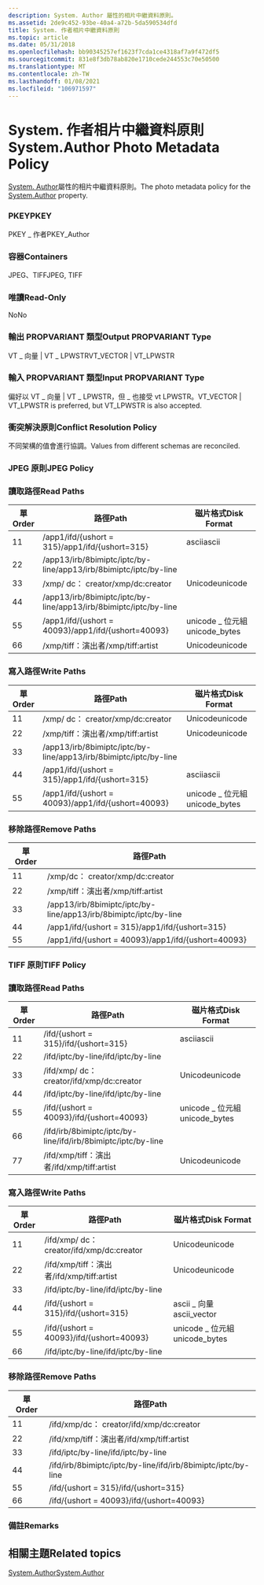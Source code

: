 ```yaml
---
description: System. Author 屬性的相片中繼資料原則。
ms.assetid: 2de9c452-93be-40a4-a72b-5da590534dfd
title: System. 作者相片中繼資料原則
ms.topic: article
ms.date: 05/31/2018
ms.openlocfilehash: bb90345257ef1623f7cda1ce4318af7a9f472df5
ms.sourcegitcommit: 831e8f3db78ab820e1710cede244553c70e50500
ms.translationtype: MT
ms.contentlocale: zh-TW
ms.lasthandoff: 01/08/2021
ms.locfileid: "106971597"
---
```

# <a name="systemauthor-photo-metadata-policy"></a><span data-ttu-id="04c87-103">System. 作者相片中繼資料原則</span><span class="sxs-lookup"><span data-stu-id="04c87-103">System.Author Photo Metadata Policy</span></span>

<span data-ttu-id="04c87-104">[System. Author](../properties/props-system-author.md)屬性的相片中繼資料原則。</span><span class="sxs-lookup"><span data-stu-id="04c87-104">The photo metadata policy for the [System.Author](../properties/props-system-author.md) property.</span></span>

### <a name="pkey"></a><span data-ttu-id="04c87-105">PKEY</span><span class="sxs-lookup"><span data-stu-id="04c87-105">PKEY</span></span>

<span data-ttu-id="04c87-106">PKEY \_ 作者</span><span class="sxs-lookup"><span data-stu-id="04c87-106">PKEY\_Author</span></span>

### <a name="containers"></a><span data-ttu-id="04c87-107">容器</span><span class="sxs-lookup"><span data-stu-id="04c87-107">Containers</span></span>

<span data-ttu-id="04c87-108">JPEG、TIFF</span><span class="sxs-lookup"><span data-stu-id="04c87-108">JPEG, TIFF</span></span>

### <a name="read-only"></a><span data-ttu-id="04c87-109">唯讀</span><span class="sxs-lookup"><span data-stu-id="04c87-109">Read-Only</span></span>

<span data-ttu-id="04c87-110">No</span><span class="sxs-lookup"><span data-stu-id="04c87-110">No</span></span>

### <a name="output-propvariant-type"></a><span data-ttu-id="04c87-111">輸出 PROPVARIANT 類型</span><span class="sxs-lookup"><span data-stu-id="04c87-111">Output PROPVARIANT Type</span></span>

<span data-ttu-id="04c87-112">VT \_ 向量 \| VT \_ LPWSTR</span><span class="sxs-lookup"><span data-stu-id="04c87-112">VT\_VECTOR \| VT\_LPWSTR</span></span>

### <a name="input-propvariant-type"></a><span data-ttu-id="04c87-113">輸入 PROPVARIANT 類型</span><span class="sxs-lookup"><span data-stu-id="04c87-113">Input PROPVARIANT Type</span></span>

<span data-ttu-id="04c87-114">偏好以 VT \_ 向量 \| VT \_ LPWSTR，但 \_ 也接受 vt LPWSTR。</span><span class="sxs-lookup"><span data-stu-id="04c87-114">VT\_VECTOR \| VT\_LPWSTR is preferred, but VT\_LPWSTR is also accepted.</span></span>

### <a name="conflict-resolution-policy"></a><span data-ttu-id="04c87-115">衝突解決原則</span><span class="sxs-lookup"><span data-stu-id="04c87-115">Conflict Resolution Policy</span></span>

<span data-ttu-id="04c87-116">不同架構的值會進行協調。</span><span class="sxs-lookup"><span data-stu-id="04c87-116">Values from different schemas are reconciled.</span></span>

### <a name="jpeg-policy"></a><span data-ttu-id="04c87-117">JPEG 原則</span><span class="sxs-lookup"><span data-stu-id="04c87-117">JPEG Policy</span></span>

### <a name="read-paths"></a><span data-ttu-id="04c87-118">讀取路徑</span><span class="sxs-lookup"><span data-stu-id="04c87-118">Read Paths</span></span>



| <span data-ttu-id="04c87-119">單</span><span class="sxs-lookup"><span data-stu-id="04c87-119">Order</span></span> | <span data-ttu-id="04c87-120">路徑</span><span class="sxs-lookup"><span data-stu-id="04c87-120">Path</span></span>                             | <span data-ttu-id="04c87-121">磁片格式</span><span class="sxs-lookup"><span data-stu-id="04c87-121">Disk Format</span></span>    |
|-------|----------------------------------|----------------|
| <span data-ttu-id="04c87-122">1</span><span class="sxs-lookup"><span data-stu-id="04c87-122">1</span></span>     | <span data-ttu-id="04c87-123">/app1/ifd/{ushort = 315}</span><span class="sxs-lookup"><span data-stu-id="04c87-123">/app1/ifd/{ushort=315}</span></span>           | <span data-ttu-id="04c87-124">ascii</span><span class="sxs-lookup"><span data-stu-id="04c87-124">ascii</span></span>          |
| <span data-ttu-id="04c87-125">2</span><span class="sxs-lookup"><span data-stu-id="04c87-125">2</span></span>     | <span data-ttu-id="04c87-126">/app13/irb/8bimiptc/iptc/by-line</span><span class="sxs-lookup"><span data-stu-id="04c87-126">/app13/irb/8bimiptc/iptc/by-line</span></span> |                |
| <span data-ttu-id="04c87-127">3</span><span class="sxs-lookup"><span data-stu-id="04c87-127">3</span></span>     | <span data-ttu-id="04c87-128">/xmp/ <xmpseq> dc： creator</span><span class="sxs-lookup"><span data-stu-id="04c87-128">/xmp/<xmpseq>dc:creator</span></span>    | <span data-ttu-id="04c87-129">Unicode</span><span class="sxs-lookup"><span data-stu-id="04c87-129">unicode</span></span>        |
| <span data-ttu-id="04c87-130">4</span><span class="sxs-lookup"><span data-stu-id="04c87-130">4</span></span>     | <span data-ttu-id="04c87-131">/app13/irb/8bimiptc/iptc/by-line</span><span class="sxs-lookup"><span data-stu-id="04c87-131">/app13/irb/8bimiptc/iptc/by-line</span></span> |                |
| <span data-ttu-id="04c87-132">5</span><span class="sxs-lookup"><span data-stu-id="04c87-132">5</span></span>     | <span data-ttu-id="04c87-133">/app1/ifd/{ushort = 40093}</span><span class="sxs-lookup"><span data-stu-id="04c87-133">/app1/ifd/{ushort=40093}</span></span>         | <span data-ttu-id="04c87-134">unicode \_ 位元組</span><span class="sxs-lookup"><span data-stu-id="04c87-134">unicode\_bytes</span></span> |
| <span data-ttu-id="04c87-135">6</span><span class="sxs-lookup"><span data-stu-id="04c87-135">6</span></span>     | <span data-ttu-id="04c87-136">/xmp/tiff：演出者</span><span class="sxs-lookup"><span data-stu-id="04c87-136">/xmp/tiff:artist</span></span>                 | <span data-ttu-id="04c87-137">Unicode</span><span class="sxs-lookup"><span data-stu-id="04c87-137">unicode</span></span>        |



 

### <a name="write-paths"></a><span data-ttu-id="04c87-138">寫入路徑</span><span class="sxs-lookup"><span data-stu-id="04c87-138">Write Paths</span></span>



| <span data-ttu-id="04c87-139">單</span><span class="sxs-lookup"><span data-stu-id="04c87-139">Order</span></span> | <span data-ttu-id="04c87-140">路徑</span><span class="sxs-lookup"><span data-stu-id="04c87-140">Path</span></span>                             | <span data-ttu-id="04c87-141">磁片格式</span><span class="sxs-lookup"><span data-stu-id="04c87-141">Disk Format</span></span>    |
|-------|----------------------------------|----------------|
| <span data-ttu-id="04c87-142">1</span><span class="sxs-lookup"><span data-stu-id="04c87-142">1</span></span>     | <span data-ttu-id="04c87-143">/xmp/ <xmpseq> dc： creator</span><span class="sxs-lookup"><span data-stu-id="04c87-143">/xmp/<xmpseq>dc:creator</span></span>    | <span data-ttu-id="04c87-144">Unicode</span><span class="sxs-lookup"><span data-stu-id="04c87-144">unicode</span></span>        |
| <span data-ttu-id="04c87-145">2</span><span class="sxs-lookup"><span data-stu-id="04c87-145">2</span></span>     | <span data-ttu-id="04c87-146">/xmp/tiff：演出者</span><span class="sxs-lookup"><span data-stu-id="04c87-146">/xmp/tiff:artist</span></span>                 | <span data-ttu-id="04c87-147">Unicode</span><span class="sxs-lookup"><span data-stu-id="04c87-147">unicode</span></span>        |
| <span data-ttu-id="04c87-148">3</span><span class="sxs-lookup"><span data-stu-id="04c87-148">3</span></span>     | <span data-ttu-id="04c87-149">/app13/irb/8bimiptc/iptc/by-line</span><span class="sxs-lookup"><span data-stu-id="04c87-149">/app13/irb/8bimiptc/iptc/by-line</span></span> |                |
| <span data-ttu-id="04c87-150">4</span><span class="sxs-lookup"><span data-stu-id="04c87-150">4</span></span>     | <span data-ttu-id="04c87-151">/app1/ifd/{ushort = 315}</span><span class="sxs-lookup"><span data-stu-id="04c87-151">/app1/ifd/{ushort=315}</span></span>           | <span data-ttu-id="04c87-152">ascii</span><span class="sxs-lookup"><span data-stu-id="04c87-152">ascii</span></span>          |
| <span data-ttu-id="04c87-153">5</span><span class="sxs-lookup"><span data-stu-id="04c87-153">5</span></span>     | <span data-ttu-id="04c87-154">/app1/ifd/{ushort = 40093}</span><span class="sxs-lookup"><span data-stu-id="04c87-154">/app1/ifd/{ushort=40093}</span></span>         | <span data-ttu-id="04c87-155">unicode \_ 位元組</span><span class="sxs-lookup"><span data-stu-id="04c87-155">unicode\_bytes</span></span> |



 

### <a name="remove-paths"></a><span data-ttu-id="04c87-156">移除路徑</span><span class="sxs-lookup"><span data-stu-id="04c87-156">Remove Paths</span></span>



| <span data-ttu-id="04c87-157">單</span><span class="sxs-lookup"><span data-stu-id="04c87-157">Order</span></span> | <span data-ttu-id="04c87-158">路徑</span><span class="sxs-lookup"><span data-stu-id="04c87-158">Path</span></span>                             |
|-------|----------------------------------|
| <span data-ttu-id="04c87-159">1</span><span class="sxs-lookup"><span data-stu-id="04c87-159">1</span></span>     | <span data-ttu-id="04c87-160">/xmp/dc： creator</span><span class="sxs-lookup"><span data-stu-id="04c87-160">/xmp/dc:creator</span></span>                  |
| <span data-ttu-id="04c87-161">2</span><span class="sxs-lookup"><span data-stu-id="04c87-161">2</span></span>     | <span data-ttu-id="04c87-162">/xmp/tiff：演出者</span><span class="sxs-lookup"><span data-stu-id="04c87-162">/xmp/tiff:artist</span></span>                 |
| <span data-ttu-id="04c87-163">3</span><span class="sxs-lookup"><span data-stu-id="04c87-163">3</span></span>     | <span data-ttu-id="04c87-164">/app13/irb/8bimiptc/iptc/by-line</span><span class="sxs-lookup"><span data-stu-id="04c87-164">/app13/irb/8bimiptc/iptc/by-line</span></span> |
| <span data-ttu-id="04c87-165">4</span><span class="sxs-lookup"><span data-stu-id="04c87-165">4</span></span>     | <span data-ttu-id="04c87-166">/app1/ifd/{ushort = 315}</span><span class="sxs-lookup"><span data-stu-id="04c87-166">/app1/ifd/{ushort=315}</span></span>           |
| <span data-ttu-id="04c87-167">5</span><span class="sxs-lookup"><span data-stu-id="04c87-167">5</span></span>     | <span data-ttu-id="04c87-168">/app1/ifd/{ushort = 40093}</span><span class="sxs-lookup"><span data-stu-id="04c87-168">/app1/ifd/{ushort=40093}</span></span>         |



 

### <a name="tiff-policy"></a><span data-ttu-id="04c87-169">TIFF 原則</span><span class="sxs-lookup"><span data-stu-id="04c87-169">TIFF Policy</span></span>

### <a name="read-paths"></a><span data-ttu-id="04c87-170">讀取路徑</span><span class="sxs-lookup"><span data-stu-id="04c87-170">Read Paths</span></span>



| <span data-ttu-id="04c87-171">單</span><span class="sxs-lookup"><span data-stu-id="04c87-171">Order</span></span> | <span data-ttu-id="04c87-172">路徑</span><span class="sxs-lookup"><span data-stu-id="04c87-172">Path</span></span>                              | <span data-ttu-id="04c87-173">磁片格式</span><span class="sxs-lookup"><span data-stu-id="04c87-173">Disk Format</span></span>    |
|-------|-----------------------------------|----------------|
| <span data-ttu-id="04c87-174">1</span><span class="sxs-lookup"><span data-stu-id="04c87-174">1</span></span>     | <span data-ttu-id="04c87-175">/ifd/{ushort = 315}</span><span class="sxs-lookup"><span data-stu-id="04c87-175">/ifd/{ushort=315}</span></span>                 | <span data-ttu-id="04c87-176">ascii</span><span class="sxs-lookup"><span data-stu-id="04c87-176">ascii</span></span>          |
| <span data-ttu-id="04c87-177">2</span><span class="sxs-lookup"><span data-stu-id="04c87-177">2</span></span>     | <span data-ttu-id="04c87-178">/ifd/iptc/by-line</span><span class="sxs-lookup"><span data-stu-id="04c87-178">/ifd/iptc/by-line</span></span>                 |                |
| <span data-ttu-id="04c87-179">3</span><span class="sxs-lookup"><span data-stu-id="04c87-179">3</span></span>     | <span data-ttu-id="04c87-180">/ifd/xmp/ <xmpseq> dc： creator</span><span class="sxs-lookup"><span data-stu-id="04c87-180">/ifd/xmp/<xmpseq>dc:creator</span></span> | <span data-ttu-id="04c87-181">Unicode</span><span class="sxs-lookup"><span data-stu-id="04c87-181">unicode</span></span>        |
| <span data-ttu-id="04c87-182">4</span><span class="sxs-lookup"><span data-stu-id="04c87-182">4</span></span>     | <span data-ttu-id="04c87-183">/ifd/iptc/by-line</span><span class="sxs-lookup"><span data-stu-id="04c87-183">/ifd/iptc/by-line</span></span>                 |                |
| <span data-ttu-id="04c87-184">5</span><span class="sxs-lookup"><span data-stu-id="04c87-184">5</span></span>     | <span data-ttu-id="04c87-185">/ifd/{ushort = 40093}</span><span class="sxs-lookup"><span data-stu-id="04c87-185">/ifd/{ushort=40093}</span></span>               | <span data-ttu-id="04c87-186">unicode \_ 位元組</span><span class="sxs-lookup"><span data-stu-id="04c87-186">unicode\_bytes</span></span> |
| <span data-ttu-id="04c87-187">6</span><span class="sxs-lookup"><span data-stu-id="04c87-187">6</span></span>     | <span data-ttu-id="04c87-188">/ifd/irb/8bimiptc/iptc/by-line</span><span class="sxs-lookup"><span data-stu-id="04c87-188">/ifd/irb/8bimiptc/iptc/by-line</span></span>    |                |
| <span data-ttu-id="04c87-189">7</span><span class="sxs-lookup"><span data-stu-id="04c87-189">7</span></span>     | <span data-ttu-id="04c87-190">/ifd/xmp/tiff：演出者</span><span class="sxs-lookup"><span data-stu-id="04c87-190">/ifd/xmp/tiff:artist</span></span>              | <span data-ttu-id="04c87-191">Unicode</span><span class="sxs-lookup"><span data-stu-id="04c87-191">unicode</span></span>        |



 

### <a name="write-paths"></a><span data-ttu-id="04c87-192">寫入路徑</span><span class="sxs-lookup"><span data-stu-id="04c87-192">Write Paths</span></span>



| <span data-ttu-id="04c87-193">單</span><span class="sxs-lookup"><span data-stu-id="04c87-193">Order</span></span> | <span data-ttu-id="04c87-194">路徑</span><span class="sxs-lookup"><span data-stu-id="04c87-194">Path</span></span>                              | <span data-ttu-id="04c87-195">磁片格式</span><span class="sxs-lookup"><span data-stu-id="04c87-195">Disk Format</span></span>    |
|-------|-----------------------------------|----------------|
| <span data-ttu-id="04c87-196">1</span><span class="sxs-lookup"><span data-stu-id="04c87-196">1</span></span>     | <span data-ttu-id="04c87-197">/ifd/xmp/ <xmpseq> dc： creator</span><span class="sxs-lookup"><span data-stu-id="04c87-197">/ifd/xmp/<xmpseq>dc:creator</span></span> | <span data-ttu-id="04c87-198">Unicode</span><span class="sxs-lookup"><span data-stu-id="04c87-198">unicode</span></span>        |
| <span data-ttu-id="04c87-199">2</span><span class="sxs-lookup"><span data-stu-id="04c87-199">2</span></span>     | <span data-ttu-id="04c87-200">/ifd/xmp/tiff：演出者</span><span class="sxs-lookup"><span data-stu-id="04c87-200">/ifd/xmp/tiff:artist</span></span>              | <span data-ttu-id="04c87-201">Unicode</span><span class="sxs-lookup"><span data-stu-id="04c87-201">unicode</span></span>        |
| <span data-ttu-id="04c87-202">3</span><span class="sxs-lookup"><span data-stu-id="04c87-202">3</span></span>     | <span data-ttu-id="04c87-203">/ifd/iptc/by-line</span><span class="sxs-lookup"><span data-stu-id="04c87-203">/ifd/iptc/by-line</span></span>                 |                |
| <span data-ttu-id="04c87-204">4</span><span class="sxs-lookup"><span data-stu-id="04c87-204">4</span></span>     | <span data-ttu-id="04c87-205">/ifd/{ushort = 315}</span><span class="sxs-lookup"><span data-stu-id="04c87-205">/ifd/{ushort=315}</span></span>                 | <span data-ttu-id="04c87-206">ascii \_ 向量</span><span class="sxs-lookup"><span data-stu-id="04c87-206">ascii\_vector</span></span>  |
| <span data-ttu-id="04c87-207">5</span><span class="sxs-lookup"><span data-stu-id="04c87-207">5</span></span>     | <span data-ttu-id="04c87-208">/ifd/{ushort = 40093}</span><span class="sxs-lookup"><span data-stu-id="04c87-208">/ifd/{ushort=40093}</span></span>               | <span data-ttu-id="04c87-209">unicode \_ 位元組</span><span class="sxs-lookup"><span data-stu-id="04c87-209">unicode\_bytes</span></span> |
| <span data-ttu-id="04c87-210">6</span><span class="sxs-lookup"><span data-stu-id="04c87-210">6</span></span>     | <span data-ttu-id="04c87-211">/ifd/iptc/by-line</span><span class="sxs-lookup"><span data-stu-id="04c87-211">/ifd/iptc/by-line</span></span>                 |                |



 

### <a name="remove-paths"></a><span data-ttu-id="04c87-212">移除路徑</span><span class="sxs-lookup"><span data-stu-id="04c87-212">Remove Paths</span></span>



| <span data-ttu-id="04c87-213">單</span><span class="sxs-lookup"><span data-stu-id="04c87-213">Order</span></span> | <span data-ttu-id="04c87-214">路徑</span><span class="sxs-lookup"><span data-stu-id="04c87-214">Path</span></span>                           |
|-------|--------------------------------|
| <span data-ttu-id="04c87-215">1</span><span class="sxs-lookup"><span data-stu-id="04c87-215">1</span></span>     | <span data-ttu-id="04c87-216">/ifd/xmp/dc： creator</span><span class="sxs-lookup"><span data-stu-id="04c87-216">/ifd/xmp/dc:creator</span></span>            |
| <span data-ttu-id="04c87-217">2</span><span class="sxs-lookup"><span data-stu-id="04c87-217">2</span></span>     | <span data-ttu-id="04c87-218">/ifd/xmp/tiff：演出者</span><span class="sxs-lookup"><span data-stu-id="04c87-218">/ifd/xmp/tiff:artist</span></span>           |
| <span data-ttu-id="04c87-219">3</span><span class="sxs-lookup"><span data-stu-id="04c87-219">3</span></span>     | <span data-ttu-id="04c87-220">/ifd/iptc/by-line</span><span class="sxs-lookup"><span data-stu-id="04c87-220">/ifd/iptc/by-line</span></span>              |
| <span data-ttu-id="04c87-221">4</span><span class="sxs-lookup"><span data-stu-id="04c87-221">4</span></span>     | <span data-ttu-id="04c87-222">/ifd/irb/8bimiptc/iptc/by-line</span><span class="sxs-lookup"><span data-stu-id="04c87-222">/ifd/irb/8bimiptc/iptc/by-line</span></span> |
| <span data-ttu-id="04c87-223">5</span><span class="sxs-lookup"><span data-stu-id="04c87-223">5</span></span>     | <span data-ttu-id="04c87-224">/ifd/{ushort = 315}</span><span class="sxs-lookup"><span data-stu-id="04c87-224">/ifd/{ushort=315}</span></span>              |
| <span data-ttu-id="04c87-225">6</span><span class="sxs-lookup"><span data-stu-id="04c87-225">6</span></span>     | <span data-ttu-id="04c87-226">/ifd/{ushort = 40093}</span><span class="sxs-lookup"><span data-stu-id="04c87-226">/ifd/{ushort=40093}</span></span>            |



 

### <a name="remarks"></a><span data-ttu-id="04c87-227">備註</span><span class="sxs-lookup"><span data-stu-id="04c87-227">Remarks</span></span>

## <a name="related-topics"></a><span data-ttu-id="04c87-228">相關主題</span><span class="sxs-lookup"><span data-stu-id="04c87-228">Related topics</span></span>

<dl> <dt>

[<span data-ttu-id="04c87-229">System.Author</span><span class="sxs-lookup"><span data-stu-id="04c87-229">System.Author</span></span>](../properties/props-system-author.md)
</dt> </dl>

 

 
